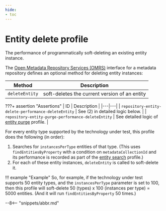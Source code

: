 ```yaml
---
hide:
- toc
---
```


<!-- SPDX-License-Identifier: CC-BY-4.0 -->
<!-- Copyright Contributors to the Egeria project. -->

# Entity delete profile

The performance of programmatically soft-deleting an existing entity instance.

The [Open Metadata Repository Services (OMRS)](/egeria/services/omrs) interface for a metadata
repository defines an optional method for deleting entity instances:

| Method | Description |
|---|---|
| `deleteEntity` | soft-deletes the current version of an entity |

???+ assertion "Assertions"
    | ID | Description |
    |---|---|
    | `repository-entity-delete-performance-deleteEntity` | See (2) in detailed logic below. |
    | `repository-entity-purge-performance-deleteEntity` | See detailed logic of [entity purge](entity-purge.md) profile. |

For every entity type supported by the technology under test, this profile does the following (in order):

1. Searches for `instancesPerType` entities of that type. (This uses `findEntitiesByProperty` with a condition
   on `metadataCollectionId` and its performance is recorded as part of the [entity search](entity-search.md) profile.)
1. For each of these entity instances, `deleteEntity` is called to soft-delete it.

!!! example "Example"
    So, for example, if the technology under test supports 50 entity types, and the `instancesPerType` parameter is
    set to 100, then this profile will soft-delete 50 (types) x 100 (instances per type) = 5000
    entities. (And it will run `findEntitiesByProperty` 50 times.)

--8<-- "snippets/abbr.md"
